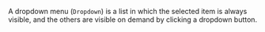 A dropdown menu (`Dropdown`) is a list in which the selected item is always visible, and the others are visible on demand by clicking a dropdown button.
